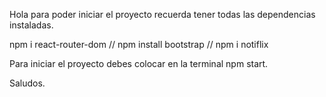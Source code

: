 Hola para poder iniciar el proyecto recuerda tener todas las dependencias instaladas.

npm i react-router-dom //
npm install bootstrap //
npm i notiflix


Para iniciar el proyecto debes colocar en la terminal npm start.

Saludos.
